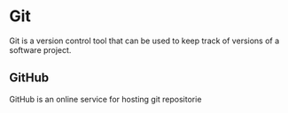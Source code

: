 # Git

Git is a version control tool that can be used to keep track of versions of a software project.

## GitHub

GitHub is an online service for hosting git repositorie
